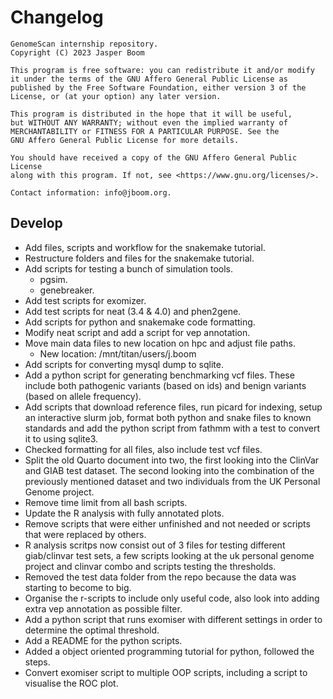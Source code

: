 # Changelog
```
GenomeScan internship repository.
Copyright (C) 2023 Jasper Boom

This program is free software: you can redistribute it and/or modify
it under the terms of the GNU Affero General Public License as
published by the Free Software Foundation, either version 3 of the
License, or (at your option) any later version.

This program is distributed in the hope that it will be useful,
but WITHOUT ANY WARRANTY; without even the implied warranty of
MERCHANTABILITY or FITNESS FOR A PARTICULAR PURPOSE. See the
GNU Affero General Public License for more details.

You should have received a copy of the GNU Affero General Public License
along with this program. If not, see <https://www.gnu.org/licenses/>.

Contact information: info@jboom.org.
```

## Develop
+ Add files, scripts and workflow for the snakemake tutorial.
+ Restructure folders and files for the snakemake tutorial.
+ Add scripts for testing a bunch of simulation tools.
    + pgsim.
    + genebreaker.
+ Add test scripts for exomizer.
+ Add test scripts for neat (3.4 & 4.0) and phen2gene.
+ Add scripts for python and snakemake code formatting.
+ Modify neat script and add a script for vep annotation.
+ Move main data files to new location on hpc and adjust file paths.
    + New location: /mnt/titan/users/j.boom
+ Add scripts for converting mysql dump to sqlite.
+ Add a python script for generating benchmarking vcf files. These include
  both pathogenic variants (based on ids) and benign variants (based on
  allele frequency).
+ Add scripts that download reference files, run picard for indexing, setup
  an interactive slurm job, format both python and snake files to known
  standards and add the python script from fathmm with a test to convert it
  to using sqlite3.
+ Checked formatting for all files, also include test vcf files.
+ Split the old Quarto document into two, the first looking into the ClinVar
  and GIAB test dataset. The second looking into the combination of the
  previously mentioned dataset and two individuals from the UK Personal Genome
  project.
+ Remove time limit from all bash scripts.
+ Update the R analysis with fully annotated plots.
+ Remove scripts that were either unfinished and not needed or scripts that
  were replaced by others.
+ R analysis scritps now consist out of 3 files for testing different
  giab/clinvar test sets, a few scripts looking at the uk personal genome
  project and clinvar combo and scripts testing the thresholds.
+ Removed the test data folder from the repo because the data was starting to
  become to big.
+ Organise the r-scripts to include only useful code, also look into adding
  extra vep annotation as possible filter.
+ Add a python script that runs exomiser with different settings in order
  to determine the optimal threshold.
+ Add a README for the python scripts.
+ Added a object oriented programming tutorial for python, followed the steps.
+ Convert exomiser script to multiple OOP scripts, including a script to
  visualise the ROC plot.